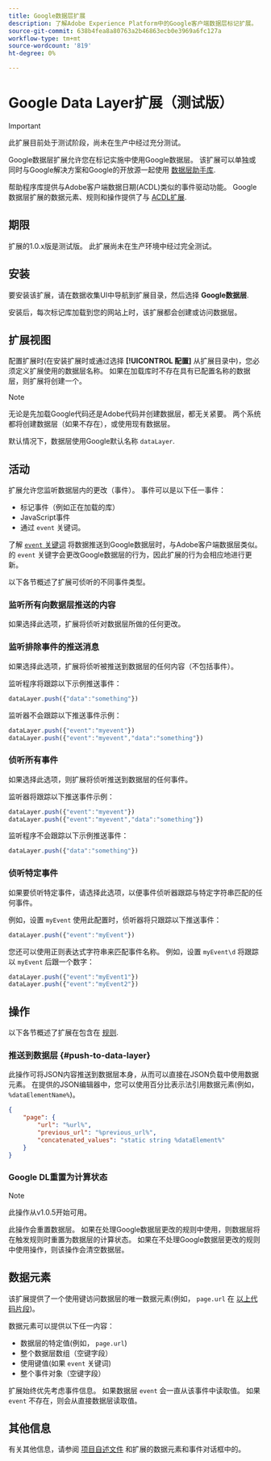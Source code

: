 ```yaml
---
title: Google数据层扩展
description: 了解Adobe Experience Platform中的Google客户端数据层标记扩展。
source-git-commit: 638b4fea8a80763a2b46863ecb0e3969a6fc127a
workflow-type: tm+mt
source-wordcount: '819'
ht-degree: 0%

---
```


# Google Data Layer扩展（测试版）

>[!IMPORTANT]
>
>此扩展目前处于测试阶段，尚未在生产中经过充分测试。

Google数据层扩展允许您在标记实施中使用Google数据层。 该扩展可以单独或同时与Google解决方案和Google的开放源一起使用 [数据层助手库](https://github.com/google/data-layer-helper).

帮助程序库提供与Adobe客户端数据日期(ACDL)类似的事件驱动功能。 Google数据层扩展的数据元素、规则和操作提供了与 [ACDL扩展](../client-data-layer/overview.md).

## 期限

扩展的1.0.x版是测试版。 此扩展尚未在生产环境中经过完全测试。

## 安装

要安装该扩展，请在数据收集UI中导航到扩展目录，然后选择 **Google数据层**.

安装后，每次标记库加载到您的网站上时，该扩展都会创建或访问数据层。

## 扩展视图

配置扩展时(在安装扩展时或通过选择 **[!UICONTROL 配置]** 从扩展目录中)，您必须定义扩展使用的数据层名称。 如果在加载库时不存在具有已配置名称的数据层，则扩展将创建一个。

>[!NOTE]
>
>无论是先加载Google代码还是Adobe代码并创建数据层，都无关紧要。 两个系统都将创建数据层（如果不存在），或使用现有数据层。

默认情况下，数据层使用Google默认名称 `dataLayer`.

## 活动

扩展允许您监听数据层内的更改（事件）。 事件可以是以下任一事件：

* 标记事件（例如正在加载的库）
* JavaScript事件
* 通过 `event` 关键词。

了解 [`event` 关键词](https://developers.google.com/tag-platform/devguides/datalayer#use_a_data_layer_with_event_handlers) 将数据推送到Google数据层时，与Adobe客户端数据层类似。 的 `event` 关键字会更改Google数据层的行为，因此扩展的行为会相应地进行更新。

以下各节概述了扩展可侦听的不同事件类型。

### 监听所有向数据层推送的内容

如果选择此选项，扩展将侦听对数据层所做的任何更改。

### 监听排除事件的推送消息

如果选择此选项，扩展将侦听被推送到数据层的任何内容（不包括事件）。

监听程序将跟踪以下示例推送事件：

```js
dataLayer.push({"data":"something"})
```

监听器不会跟踪以下推送事件示例：

```js
dataLayer.push({"event":"myevent"})
dataLayer.push({"event":"myevent","data":"something"})
```

### 侦听所有事件

如果选择此选项，则扩展将侦听推送到数据层的任何事件。

监听器将跟踪以下推送事件示例：

```js
dataLayer.push({"event":"myevent"})
dataLayer.push({"event":"myevent","data":"something"})
```

监听程序不会跟踪以下示例推送事件：

```js
dataLayer.push({"data":"something"})
```

### 侦听特定事件

如果要侦听特定事件，请选择此选项，以便事件侦听器跟踪与特定字符串匹配的任何事件。

例如，设置 `myEvent` 使用此配置时，侦听器将只跟踪以下推送事件：

```js
dataLayer.push({"event":"myEvent"})
```

您还可以使用正则表达式字符串来匹配事件名称。 例如，设置 `myEvent\d` 将跟踪以 `myEvent` 后跟一个数字：

```js
dataLayer.push({"event":"myEvent1"})
dataLayer.push({"event":"myEvent2"})
```

## 操作

以下各节概述了扩展在包含在 [规则](../../../ui/managing-resources/rules.md).

### 推送到数据层 {#push-to-data-layer}

此操作可将JSON内容推送到数据层本身，从而可以直接在JSON负载中使用数据元素。 在提供的JSON编辑器中，您可以使用百分比表示法引用数据元素(例如， `%dataElementName%`)。

```json
{
    "page": {
        "url": "%url%",
        "previous_url": "%previous_url%",
        "concatenated_values": "static string %dataElement%"
    }
}
```

### Google DL重置为计算状态

>[!NOTE]
>
>此操作从v1.0.5开始可用。

此操作会重置数据层。 如果在处理Google数据层更改的规则中使用，则数据层将在触发规则时重置为数据层的计算状态。 如果在不处理Google数据层更改的规则中使用操作，则该操作会清空数据层。

## 数据元素

该扩展提供了一个使用键访问数据层的唯一数据元素(例如， `page.url` 在 [以上代码片段](#push-to-data-layer))。

数据元素可以提供以下任一内容：

* 数据层的特定值(例如， `page.url`)
* 整个数据层数组（空键字段）
* 使用键值(如果 `event` 关键词)
* 整个事件对象（空键字段）

扩展始终优先考虑事件信息。 如果数据层 `event` 会一直从该事件中读取值。 如果 `event` 不存在，则会从直接数据层读取值。

## 其他信息

有关其他信息，请参阅 [项目自述文件](https://github.com/adobe/reactor-extension-googledatalayer/blob/main/README.md) 和扩展的数据元素和事件对话框中的。
